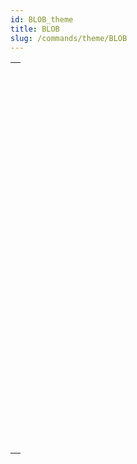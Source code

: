 ```yaml
---
id: BLOB_theme
title: BLOB
slug: /commands/theme/BLOB
---
```


|                                                                                                       |
| ----------------------------------------------------------------------------------------------------- |
| [<!-- INCLUDE #_command_.BLOB PROPERTIES.Syntax -->](../../commands-legacy/blob-properties.md)<br/>   |
| [<!-- INCLUDE #_command_.BLOB size.Syntax -->](../../commands-legacy/blob-size.md)<br/>               |
| [<!-- INCLUDE #_command_.BLOB TO DOCUMENT.Syntax -->](../../commands-legacy/blob-to-document.md)<br/> |
| [<!-- INCLUDE #_command_.BLOB to integer.Syntax -->](../../commands-legacy/blob-to-integer.md)<br/>   |
| [<!-- INCLUDE #_command_.BLOB to list.Syntax -->](../../commands-legacy/blob-to-list.md)<br/>         |
| [<!-- INCLUDE #_command_.BLOB to longint.Syntax -->](../../commands-legacy/blob-to-longint.md)<br/>   |
| [<!-- INCLUDE #_command_.BLOB to real.Syntax -->](../../commands-legacy/blob-to-real.md)<br/>         |
| [<!-- INCLUDE #_command_.BLOB to text.Syntax -->](../../commands-legacy/blob-to-text.md)<br/>         |
| [<!-- INCLUDE #_command_.BLOB TO VARIABLE.Syntax -->](../../commands-legacy/blob-to-variable.md)<br/> |
| [<!-- INCLUDE #_command_.COMPRESS BLOB.Syntax -->](../../commands-legacy/compress-blob.md)<br/>       |
| [<!-- INCLUDE #_command_.COPY BLOB.Syntax -->](../../commands-legacy/copy-blob.md)<br/>               |
| [<!-- INCLUDE #_command_.DECRYPT BLOB.Syntax -->](../../commands-legacy/decrypt-blob.md)<br/>         |
| [<!-- INCLUDE #_command_.DELETE FROM BLOB.Syntax -->](../../commands-legacy/delete-from-blob.md)<br/> |
| [<!-- INCLUDE #_command_.DOCUMENT TO BLOB.Syntax -->](../../commands-legacy/document-to-blob.md)<br/> |
| [<!-- INCLUDE #_command_.ENCRYPT BLOB.Syntax -->](../../commands-legacy/encrypt-blob.md)<br/>         |
| [<!-- INCLUDE #_command_.EXPAND BLOB.Syntax -->](../../commands-legacy/expand-blob.md)<br/>           |
| [<!-- INCLUDE #_command_.INSERT IN BLOB.Syntax -->](../../commands-legacy/insert-in-blob.md)<br/>     |
| [<!-- INCLUDE #_command_.INTEGER TO BLOB.Syntax -->](../../commands-legacy/integer-to-blob.md)<br/>   |
| [<!-- INCLUDE #_command_.LIST TO BLOB.Syntax -->](../../commands-legacy/list-to-blob.md)<br/>         |
| [<!-- INCLUDE #_command_.LONGINT TO BLOB.Syntax -->](../../commands-legacy/longint-to-blob.md)<br/>   |
| [<!-- INCLUDE #_command_.REAL TO BLOB.Syntax -->](../../commands-legacy/real-to-blob.md)<br/>         |
| [<!-- INCLUDE #_command_.SET BLOB SIZE.Syntax -->](../../commands-legacy/set-blob-size.md)<br/>       |
| [<!-- INCLUDE #_command_.TEXT TO BLOB.Syntax -->](../../commands-legacy/text-to-blob.md)<br/>         |
| [<!-- INCLUDE #_command_.VARIABLE TO BLOB.Syntax -->](../../commands-legacy/variable-to-blob.md)<br/> |
